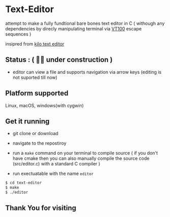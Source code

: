 # Text-Editor
attempt to make a fully fundtional bare bones text editor in C ( withough any dependencies by direcly manipulating terminal via [VT100](https://vt100.net) escape sequences ) 

insipred from [kilo text editor](https://github.com/antirez/kilo)

## Status : ( 👷‍♂️ under construction )
- editor can view a file and supports navigation via arrow keys (editing is not suported till now)

## Platform supported 
Linux, macOS, windows(with cygwin)

## Get it running 

- git clone or download 

- navigate to the repostiroy 

- run a `make` command on your terminal to compile source ( if you don't have cmake then you can also manually compile the source code (src/editor.c) with a standard C compiler )

- run exectuatable with the name `editor` 


```bash
$ cd text-editor
$ make
$ ./editor
```

## Thank You for visiting 
